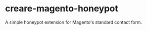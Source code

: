 creare-magento-honeypot
=======================

A simple honeypot extension for Magento's standard contact form.
